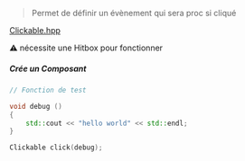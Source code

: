 > Permet de définir un évènement qui sera proc si cliqué

[Clickable.hpp](../../engine/include/components/Clickable.hpp)

⚠️ nécessite une Hitbox pour fonctionner

##### Crée un Composant

```C++
// Fonction de test

void debug ()
{
	std::cout << "hello world" << std::endl;
}

Clickable click(debug);

```